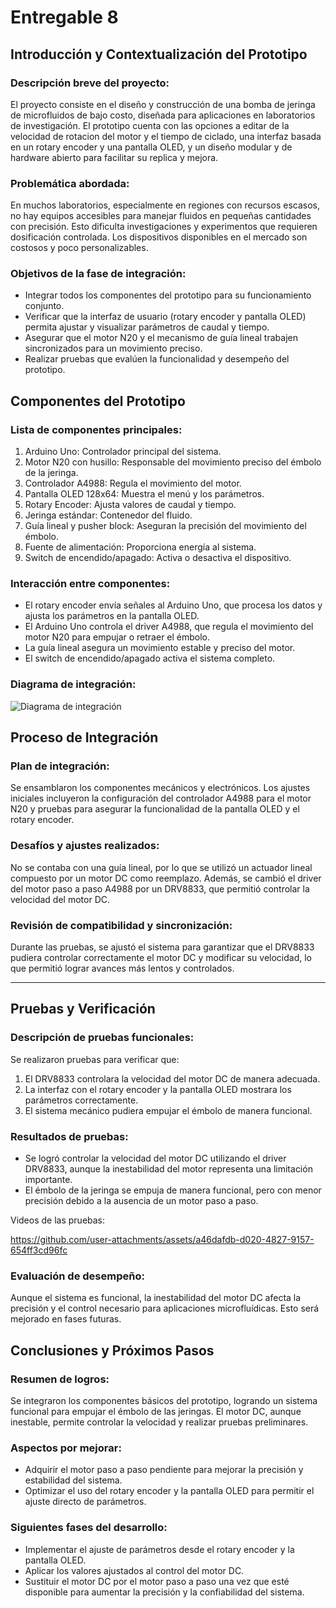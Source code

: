 # Entregable 8

## Introducción y Contextualización del Prototipo

### Descripción breve del proyecto:
El proyecto consiste en el diseño y construcción de una bomba de jeringa de microfluidos de bajo costo, diseñada para aplicaciones en laboratorios de investigación. El prototipo cuenta con las opciones a editar de la velocidad de rotacion del motor y el tiempo de ciclado, una interfaz basada en un rotary encoder y una pantalla OLED, y un diseño modular y de hardware abierto para facilitar su replica y mejora.

### Problemática abordada:
En muchos laboratorios, especialmente en regiones con recursos escasos, no hay equipos accesibles para manejar fluidos en pequeñas cantidades con precisión. Esto dificulta investigaciones y experimentos que requieren dosificación controlada. Los dispositivos disponibles en el mercado son costosos y poco personalizables.

### Objetivos de la fase de integración:
- Integrar todos los componentes del prototipo para su funcionamiento conjunto.
- Verificar que la interfaz de usuario (rotary encoder y pantalla OLED) permita ajustar y visualizar parámetros de caudal y tiempo.
- Asegurar que el motor N20 y el mecanismo de guía lineal trabajen sincronizados para un movimiento preciso.
- Realizar pruebas que evalúen la funcionalidad y desempeño del prototipo.


## Componentes del Prototipo

### Lista de componentes principales:
1. Arduino Uno: Controlador principal del sistema.
2. Motor N20 con husillo: Responsable del movimiento preciso del émbolo de la jeringa.
3. Controlador A4988: Regula el movimiento del motor.
4. Pantalla OLED 128x64: Muestra el menú y los parámetros.
5. Rotary Encoder: Ajusta valores de caudal y tiempo.
6. Jeringa estándar: Contenedor del fluido.
7. Guía lineal y pusher block: Aseguran la precisión del movimiento del émbolo.
8. Fuente de alimentación: Proporciona energía al sistema.
9. Switch de encendido/apagado: Activa o desactiva el dispositivo.

### Interacción entre componentes:
- El rotary encoder envía señales al Arduino Uno, que procesa los datos y ajusta los parámetros en la pantalla OLED.
- El Arduino Uno controla el driver A4988, que regula el movimiento del motor N20 para empujar o retraer el émbolo.
- La guía lineal asegura un movimiento estable y preciso del motor.
- El switch de encendido/apagado activa el sistema completo.

### Diagrama de integración:
![Diagrama de integración](https://github.com/user-attachments/assets/8cab3f50-38dd-48ee-8f58-c05842654785)


## Proceso de Integración

### Plan de integración:
Se ensamblaron los componentes mecánicos y electrónicos. Los ajustes iniciales incluyeron la configuración del controlador A4988 para el motor N20 y pruebas para asegurar la funcionalidad de la pantalla OLED y el rotary encoder. 

### Desafíos y ajustes realizados:
No se contaba con una guía lineal, por lo que se utilizó un actuador lineal compuesto por un motor DC como reemplazo. Además, se cambió el driver del motor paso a paso A4988 por un DRV8833, que permitió controlar la velocidad del motor DC.

### Revisión de compatibilidad y sincronización:
Durante las pruebas, se ajustó el sistema para garantizar que el DRV8833 pudiera controlar correctamente el motor DC y modificar su velocidad, lo que permitió lograr avances más lentos y controlados.

---

## Pruebas y Verificación

### Descripción de pruebas funcionales:
Se realizaron pruebas para verificar que:
1. El DRV8833 controlara la velocidad del motor DC de manera adecuada.
2. La interfaz con el rotary encoder y la pantalla OLED mostrara los parámetros correctamente.
3. El sistema mecánico pudiera empujar el émbolo de manera funcional.

### Resultados de pruebas:
- Se logró controlar la velocidad del motor DC utilizando el driver DRV8833, aunque la inestabilidad del motor representa una limitación importante.
- El émbolo de la jeringa se empuja de manera funcional, pero con menor precisión debido a la ausencia de un motor paso a paso.

Videos de las pruebas:


 https://github.com/user-attachments/assets/a46dafdb-d020-4827-9157-654ff3cd96fc

 


### Evaluación de desempeño:
Aunque el sistema es funcional, la inestabilidad del motor DC afecta la precisión y el control necesario para aplicaciones microfluídicas. Esto será mejorado en fases futuras.



## Conclusiones y Próximos Pasos

### Resumen de logros:
Se integraron los componentes básicos del prototipo, logrando un sistema funcional para empujar el émbolo de las jeringas. El motor DC, aunque inestable, permite controlar la velocidad y realizar pruebas preliminares.

### Aspectos por mejorar:
- Adquirir el motor paso a paso pendiente para mejorar la precisión y estabilidad del sistema.
- Optimizar el uso del rotary encoder y la pantalla OLED para permitir el ajuste directo de parámetros.

### Siguientes fases del desarrollo:
- Implementar el ajuste de parámetros desde el rotary encoder y la pantalla OLED.
- Aplicar los valores ajustados al control del motor DC.
- Sustituir el motor DC por el motor paso a paso una vez que esté disponible para aumentar la precisión y la confiabilidad del sistema.

